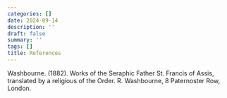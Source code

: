 ```yaml
---
categories: []
date: 2024-09-14
description: ''
draft: false
summary: ''
tags: []
title: References
---
```





Washbourne. (1882). Works of the Seraphic Father St. Francis of Assis, translated by a religious of the Order. R. Washbourne, 8 Paternoster Row, London.

